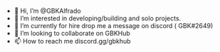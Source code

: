 - 👋 Hi, I’m @GBKAlfrado
- 👀 I’m interested in developing/building and solo projects.
- 🌱 I’m currently for hire drop me a message on discord ( GBK#2649)  
- 💞️ I’m looking to collaborate on  GBKHub
- 📫 How to reach me discord.gg/gbkhub
